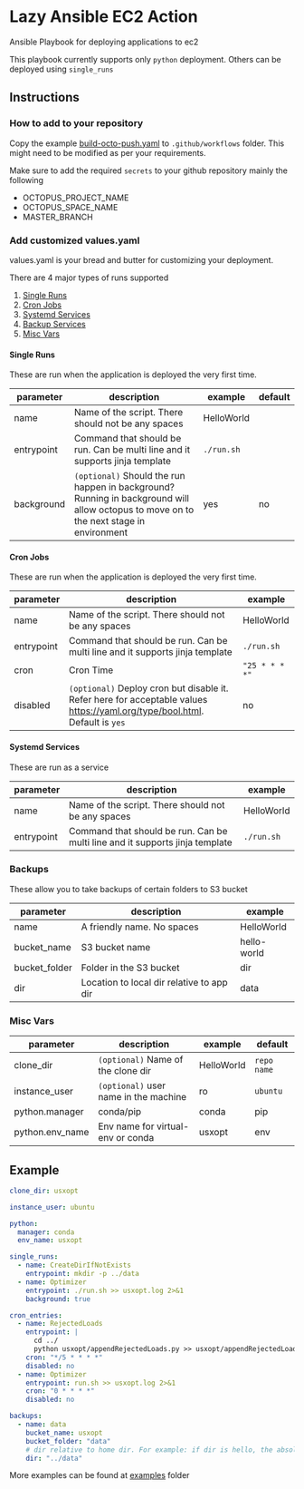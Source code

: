 # Lazy Ansible EC2 Action

Ansible Playbook for deploying applications to ec2

This playbook currently supports only `python` deployment. Others can be deployed using `single_runs`

## Instructions

### How to add to your repository

Copy the example [build-octo-push.yaml](examples\.github\workflows\build-octo-push.yaml) to `.github/workflows` folder. This might need to be modified as per your requirements.

Make sure to add the required `secrets` to your github repository mainly the following

- OCTOPUS_PROJECT_NAME
- OCTOPUS_SPACE_NAME
- MASTER_BRANCH

### Add customized values.yaml

values.yaml is your bread and butter for customizing your deployment.

There are 4 major types of runs supported

1. [Single Runs](#Single-Runs)
2. [Cron Jobs](#Cron-Jobs)
3. [Systemd Services](#Systemd-Services)
4. [Backup Services](#Backup-Services)
5. [Misc Vars](#Misc-Vars)

#### Single Runs

These are run when the application is deployed the very first time.

| parameter  | description                                                                                                                            | example    | default |
| ---------- | -------------------------------------------------------------------------------------------------------------------------------------- | ---------- | ------- |
| name       | Name of the script. There should not be any spaces                                                                                     | HelloWorld |         |
| entrypoint | Command that should be run. Can be multi line and it supports jinja template                                                           | `./run.sh` |         |
| background | `(optional)` Should the run happen in background? Running in background will allow octopus to move on to the next stage in environment | yes        | no      |

#### Cron Jobs

These are run when the application is deployed the very first time.

| parameter  | description                                                                                                                   | example        |
| ---------- | ----------------------------------------------------------------------------------------------------------------------------- | -------------- |
| name       | Name of the script. There should not be any spaces                                                                            | HelloWorld     |
| entrypoint | Command that should be run. Can be multi line and it supports jinja template                                                  | `./run.sh`     |
| cron       | Cron Time                                                                                                                     | `"25 * * * *"` |
| disabled   | `(optional)` Deploy cron but disable it. Refer here for acceptable values <https://yaml.org/type/bool.html>. Default is `yes` | no             |

#### Systemd Services

These are run as a service

| parameter  | description                                                                  | example    |
| ---------- | ---------------------------------------------------------------------------- | ---------- |
| name       | Name of the script. There should not be any spaces                           | HelloWorld |
| entrypoint | Command that should be run. Can be multi line and it supports jinja template | `./run.sh` |

### Backups

These allow you to take backups of certain folders to S3 bucket

| parameter     | description                               | example     |
| ------------- | ----------------------------------------- | ----------- |
| name          | A friendly name. No spaces                | HelloWorld  |
| bucket_name   | S3 bucket name                            | hello-world |
| bucket_folder | Folder in the S3 bucket                   | dir         |
| dir           | Location to local dir relative to app dir | data        |

### Misc Vars

| parameter       | description                           | example    | default     |
| --------------- | ------------------------------------- | ---------- | ----------- |
| clone_dir       | `(optional)` Name of the clone dir    | HelloWorld | `repo name` |
| instance_user   | `(optional)` user name in the machine | ro         | `ubuntu`    |
| python.manager  | conda/pip                             | conda      | pip         |
| python.env_name | Env name for virtual-env or conda     | usxopt     | env         |

## Example

```yaml
clone_dir: usxopt

instance_user: ubuntu

python:
  manager: conda
  env_name: usxopt

single_runs:
  - name: CreateDirIfNotExists
    entrypoint: mkdir -p ../data
  - name: Optimizer
    entrypoint: ./run.sh >> usxopt.log 2>&1
    background: true

cron_entries:
  - name: RejectedLoads
    entrypoint: |
      cd ../
      python usxopt/appendRejectedLoads.py >> usxopt/appendRejectedLoads.log 2>&1
    cron: "*/5 * * * *"
    disabled: no
  - name: Optimizer
    entrypoint: run.sh >> usxopt.log 2>&1
    cron: "0 * * * *"
    disabled: no

backups:
  - name: data
    bucket_name: usxopt
    bucket_folder: "data"
    # dir relative to home dir. For example: if dir is hello, the absolute dir is /home/ubuntu/hello
    dir: "../data"
```

More examples can be found at [examples](examples) folder
